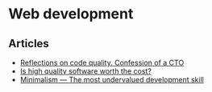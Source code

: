 # Web development

## Articles

- [Reflections on code quality. Confession of a CTO](https://blog.untitledkingdom.com/reflections-on-code-quality-confession-of-a-cto-695fd0812b1d)
- [Is high quality software worth the cost?](https://martinfowler.com/articles/is-quality-worth-cost.html)
- [Minimalism — The most undervalued development skill](https://volument.com/blog/minimalism-the-most-undervalued-development-skill)
